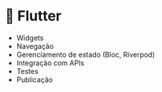 # 💙 Flutter

- Widgets
- Navegação
- Gerenciamento de estado (Bloc, Riverpod)
- Integração com APIs
- Testes
- Publicação